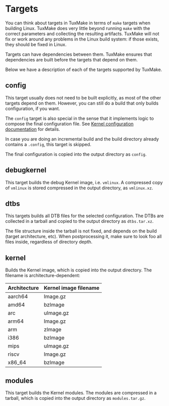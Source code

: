 # Targets

You can think about targets in TuxMake in terms of `make` targets when
building Linux. TuxMake does very little beyond running `make` with the
correct parameters and collecting the resulting artifacts.  TuxMake will not
fix or work around any problems in the Linux build system: if those exists,
they should be fixed in Linux.

Targets can have dependencies between them. TuxMake ensures that dependencies
are built before the targets that depend on them.

Below we have a description of each of the targets supported by TuxMake.

## config

This target usually does not need to be built explicitly, as most of the other
targets depend on them. However, you can still do a build that only builds
configuration, if you want.

The `config` target is also special in the sense that it implements logic to
compose the final configuration file. See [Kernel configuration
documentation](kconfig.md) for details.

In case you are doing an incremental build and the build directory already
contains a `.config`, this target is skipped.

The final configuration is copied into the output directory as `config`.

## debugkernel

This target builds the debug Kernel image, i.e. `vmlinux`. A compressed copy of
`vmlinux` is stored compressed in the output directory, as `vmlinux.xz`.

## dtbs

This targets builds all DTB files for the selected configuration. The DTBs are
collected in a tarball and copied to the output directory as `dtbs.tar.xz`.

The file structure inside the tarball is not fixed, and depends on the build
(target architecture, etc). When postprocessing it, make sure to look foo all
files inside, regardless of directory depth.

## kernel

Builds the Kernel image, which is copied into the output directory. The
filename is architecture-dependent:

Architecture | Kernel image filename
-------------|-----------------------
aarch64 | Image.gz
amd64 | bzImage
arc | uImage.gz
arm64 | Image.gz
arm | zImage
i386 | bzImage
mips | uImage.gz
riscv | Image.gz
x86_64 | bzImage

## modules

This target builds the Kernel modules. The modules are compressed in a tarball,
which is copied into the output directory as `modules.tar.gz`.
